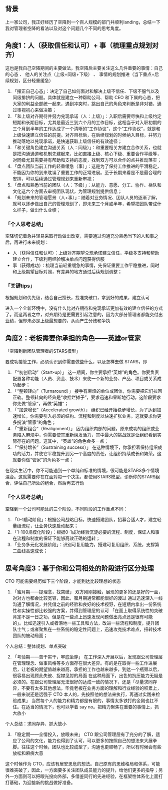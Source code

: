 ## **背景**

上一家公司，我正好经历了空降到一个百人规模的部门并顺利landing，总结一下我对管理者空降的看法以及对这个问题几个不同的思考角度。

## **角度1：人（获取信任和认可）+ 事（梳理重点规划对齐）**

这也是我自己空降期间的主要做法，我空降后主要关注这么几件重要的事情：自己的心态 、 他人的关注点（上级+同级+下级） 、 事情的规划推进（当下重点+后续规划，区分轻重缓急）

1. 「摆正自己心态」：决定了自己如何面对和解决上级不信任、下级不服气以及同级排挤的问题。具体就是建立一种帮助公司、帮助 CEO 和下属的心态，把大家的利益全部统一起来，遇到冲突时，跳出自己的角色来判断是非对错，通过审视初心来做决策；
2. 「和上级对齐期待并努力兑现承诺（人：上级）」：入职后需要尽快和上级约定短期和长期目标，尤其是最近三到六个月的工作目标，这相当于对入职初期的三个月到半年的工作达成了一个清晰的“工作协议”，这个“工作协议”，就是和上级快速建立信任的前提。对齐目标后，在后续规划的时候纳入目标，并努力推动落地以兑现承诺，是快速获取上级信任的有效途径；
3. 「和关键角色建立沟通关系（人：同级）」：和重要相关方建立合作关系，也就是把沟通通道和机制先建起来，比如直接上级、核心下级、重要合作平级等，对同级尤其需要持有帮助和支持的态度，找到双方可以合作的点并推动落实；
4. 「盘点团队当前工作的轻重缓急（事）」：这是为了保持工作推进的平滑稳定，不能因为你的到来耽误了重要工作的正常进展。至于长期来看是不是最合理的安排，可以后续通过管理规划来重新审视；
5. 「盘点和熟悉当前的团队（人：下级）」：从能力、意愿、分工、协作、梯队和文化这六个方面去审视团队现状，为管理规划提供信息；
6. 「规划未来的管理愿景（人+事）」：随着对业务情况、团队人员的逐渐了解，就可以逐步做出自己的管理规划了，即未来三个月或半年，希望把团队带成什么样子，做出什么业绩；

### **「个人思考总结」**

空降切记着急并轻易采取行动做出改变，需要通过沟通充分熟悉当下的人和事之后，再进行未来规划：

- 人（获得信任和认可）：上级对齐期望兑现承诺建立信任，平级多支持和帮助建立合作，下级利用经验解决单点问题获得信服
- 事（获得成功）：梳理当前轻重缓急的事情，先保证重要工作平稳推进，同时和上级期望目标对照，有差异的地方通过后续规划调整；

### **「关键tips」**

根据规划和优先级，结合自己擅长，找准突破口，拿到好的成果，建立认可

进入一个全新环境中，没有什么比对齐期待和兑现承诺更加有效的建立信任的方式了。而这两者之中，对齐期待是更需要引起注意的，因为大部分管理者都能交付出业绩，但却未必是上级最想要的，从而产生分歧和争执

## **角度2：老板需要你承担的角色——英雄or管家**

「空降到新团队管理者的STARS模型」

要成功接管工作，必须认识到你需要做些什么，以及怎样去做 STARS，即

1. 「“初创启动”（Start-up）」 这一期间，你主要承担“英雄”的角色。你要负责配置各种功能（人员、资金、技术）来使一个新的业务、产品、项目或关系成功起步；
2. 「“整顿转向”（Turnaround）」 接手有麻烦的单位或团体，你需要把它们拉回正轨。整顿转向的经典是“收拾烂摊子”，要求迅速和果断地行动。这阶段要求你先做“管家”，再做“英雄”；
3. 「“加速增长”（Accelerated growth）」 组织已经开始稳步增长，为了达到加速增长，你需要引入必须的结构、流程和制度以快速扩张业务。这就要求你更多扮演“管家”的角色；
4. 「“重新组合”（Realignment）」 因为组织内部的问题，原来成功的组织或业务陷入麻烦中，你需要使其重新焕发活力，其中最大的挑战就是让组织看到实际存在的问题。这其中，“英雄”的角色会多一点；
5. 「“保持增长”（Sustraining success）」 在这种情境下，你承担着保持组织成功的活力，并使它平稳提升到另一个高度的责任，让组织持续成长和繁荣。这就要你做“管家”的角色多一点；

在现实生活中，你不可能遇到一个单纯和标准的情境，很可能是STARS多个情境混合。这就需要你在在面对每一个决策，都使用STARS模型，诊断你的STARS组合，评估自己所处的组合，然后再去行动

### **「个人思考总结」**

空降到一个公司可能处的三个阶段，不同阶段的工作重点不同：

1. 「0-1启动阶段」：根据公司战略目标，快速搭建团队，招募合适人才，建立轻量级流程，让业务快速启动起来；
2. 「1-100规模化阶段」：根据0-1成功经验沉淀必要的流程、制度，保证人和事在流程和制度的保证下能够高效正确的运转；
3. 「业务多元化发展阶段」：识别可复用能力，搭建可复用组织、系统，支撑第二曲线高速成长；

## **思考角度3：基于你和公司相处的阶段进行区分处理**

CTO 可能需要经历如下三个阶段，才能到达比较理想的状态

1. 「蜜月期——提理念，找突破」 双方刚刚接触，展现的更多的还是好的一面，对对方也都会比较宽容，因此，蜜月期通常都能很好的渡过 通过迅速深入一线沟通了解情况，并凭借之前的经验和良好的技术视野，在短期内拿出一份系统性和实操性都比较强的方案，并得到管理层的认可 「在面上取得系统性的突破肯定不是一日之功，但是在一些点上迅速发现问题做出亮点还是很有可能的」。比如迅速引入或者落地一些工具和方法，改进一些流程和制度，提升团队士气；或者聚焦在一些系统的稳定性问题上，迅速攻克技术难点，扭转技术团队的被动局面；

个人总结：整体规划、单点突破

2. 「考验期——苦干实干，牢底坐穿」 在工作深入开展以后，发现跟公司管理层在管理理念、做事风格等多方面存在很大差异。有的是在取得一些工作进展后，让老板的期望值越来越高，承担的工作也越来越多，到达一个瓶颈以后，很容易出现顾此失彼、捉襟见肘的局面 在这种局面下，出色的抗压能力无疑是必须的。在跟公司管理层无法很好的达成一致的情况下，还是「尽量求同存异，不要有太多其他想法，毕竟老板在业务方面的理解和行业经验的积累上，一般来说还是远强于 CTO 本人的，先按照他的想法来执行，再通过实践来检验成果」 当然每个人的能力和精力都是有限的，事情太多铁打的金刚也扛不住。在适当的情况下，也可以学着 say no。把精力聚焦在重要的事情上，抓大放小

个人总结：求同存异、抓大放小

3. 「稳定期——全情投入，放眼未来」 CTO 跟公司管理层有了充分的了解，适应了公司的文化，能力也得到了认可，可以更多的按照自己的想法来大展拳脚。往往这个时候，团队也比较成型了，沟通也更顺畅了，所以有时候会有些放松和麻痹大意

这个时候作为 CTO，应该有居安思危的想法。自己原有的思维格局和体系，可能很难突破了，因此，一方面要多关注团队成员能力的提升，给他们更多的指导；另外一方面则可以把眼光投向外部，多借鉴同行的先进经验，在框架性体系化上面打打基础，为迎接新的挑战做好准备。
